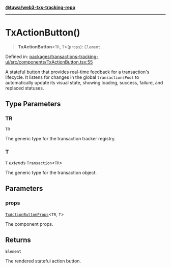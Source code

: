 [**@tuwa/web3-txs-tracking-repo**](../../../README.md)

***

# TxActionButton()

> **TxActionButton**\<`TR`, `T`\>(`props`): `Element`

Defined in: [packages/transactions-tracking-ui/src/components/TxActionButton.tsx:55](https://github.com/TuwaIO/web3-transactions-tracking/blob/e6f38bfab450649788c22def7fd642efe2ed7d65/packages/transactions-tracking-ui/src/components/TxActionButton.tsx#L55)

A stateful button that provides real-time feedback for a transaction's lifecycle.
It listens for changes in the global `transactionsPool` to automatically update its
visual state, showing loading, success, failure, and replaced statuses.

## Type Parameters

### TR

`TR`

The generic type for the transaction tracker registry.

### T

`T` *extends* `Transaction`\<`TR`\>

The generic type for the transaction object.

## Parameters

### props

[`TxActionButtonProps`](../interfaces/TxActionButtonProps.md)\<`TR`, `T`\>

The component props.

## Returns

`Element`

The rendered stateful action button.
